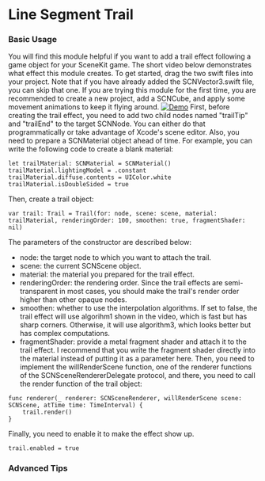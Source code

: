 # Line Segment Trail
### Basic Usage
You will find this module helpful if you want to add a trail effect following a game object for your SceneKit game. The short video below demonstrates what effect this module creates. To get started, drag the two swift files into your project. Note that if you have already added the SCNVector3.swift file, you can skip that one. If you are trying this module for the first time, you are recommended to create a new project, add a SCNCube, and apply some movement animations to keep it flying around.
[![Demo](https://github.com/KelinLyu/KModules/blob/main/GitHub%20Images/Trail%20Demo.gif)](#)
First, before creating the trail effect, you need to add two child nodes named "trailTip" and "trailEnd" to the target SCNNode. You can either do that programmatically or take advantage of Xcode's scene editor. Also, you need to prepare a SCNMaterial object ahead of time. For example, you can write the following code to create a blank material:
```
let trailMaterial: SCNMaterial = SCNMaterial()
trailMaterial.lightingModel = .constant
trailMaterial.diffuse.contents = UIColor.white
trailMaterial.isDoubleSided = true
```
Then, create a trail object:
```
var trail: Trail = Trail(for: node, scene: scene, material: trailMaterial, renderingOrder: 100, smoothen: true, fragmentShader: nil)
```
The parameters of the constructor are described below:
- node: the target node to which you want to attach the trail.
- scene: the current SCNScene object.
- material: the material you prepared for the trail effect.
- renderingOrder: the rendering order. Since the trail effects are semi-transparent in most cases, you should make the trail's render order higher than other opaque nodes.
- smoothen: whether to use the interpolation algorithms. If set to false, the trail effect will use algorihm1 shown in the video, which is fast but has sharp corners. Otherwise, it will use algorithm3, which looks better but has complex computations.
- fragmentShader: provide a metal fragment shader and attach it to the trail effect. I recommend that you write the fragment shader directly into the material instead of putting it as a parameter here.
Then, you need to implement the willRenderScene function, one of the renderer functions of the SCNSceneRendererDelegate protocol, and there, you need to call the render function of the trail object:
```
func renderer(_ renderer: SCNSceneRenderer, willRenderScene scene: SCNScene, atTime time: TimeInterval) {
    trail.render()
}
```
Finally, you need to enable it to make the effect show up.
```
trail.enabled = true
```
### Advanced Tips
